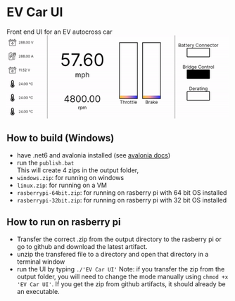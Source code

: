 # EV Car UI
 Front end UI for an EV autocross car  
![](https://github.com/Hussain-Aziz/EV-Car-UI/blob/main/EV%20Car%20UI/Assets/UIExample.gif)  

 ## How to build (Windows)
- have .net6 and avalonia installed (see [avalonia docs](https://docs.avaloniaui.net/docs/getting-started))
- run the `publish.bat`  
This will create 4 zips in the output folder, 
- `windows.zip`: for running on windows
- `linux.zip`: for running on a VM
- `rasberrypi-64bit.zip`: for running on rasberry pi with 64 bit OS installed
- `rasberrypi-32bit.zip`: for running on rasberry pi with 32 bit OS installed

## How to run on rasberry pi
- Transfer the correct .zip from the output directory to the rasberry pi or go to github and download the latest artifact.
- unzip the transfered file to a directory and open that directory in a terminal window
- run the UI by typing `./'EV Car UI'`
Note: if you transfer the zip from the output folder, you will need to change the mode manually using `chmod +x 'EV Car UI'`. If you get the zip from github artifacts, it should already be an executable.
